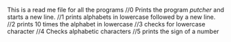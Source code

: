 This is a read me file for all the programs
//0 Prints the program _putcher_ and starts a new line.
//1 prints alphabets in lowercase followed by a new line.
//2 prints 10 times the alphabet in lowercase
//3 checks for lowercase character
//4 Checks alphabetic characters
//5 prints the sign of a number
